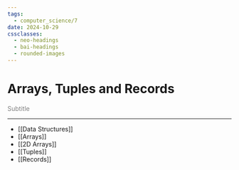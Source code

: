```yaml
---
tags:
  - computer_science/7
date: 2024-10-29
cssclasses:
  - neo-headings
  - bai-headings
  - rounded-images
---
```

# Arrays, Tuples and Records
<p class="center" style="margin:0;color:gray;">Subtitle</p>

***
- [[Data Structures]]
- [[Arrays]]
- [[2D Arrays]]
- [[Tuples]]
- [[Records]]